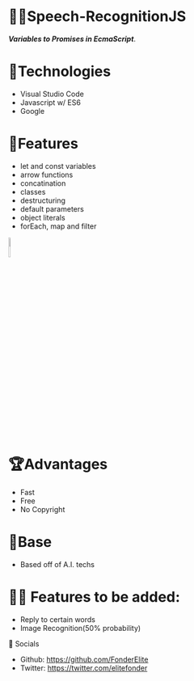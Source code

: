 # 🧑‍🎤Speech-RecognitionJS
***Variables to Promises in EcmaScript***.

# 🧩Technologies
* Visual Studio Code
* Javascript w/ ES6
* Google

# 🎤Features
- let and const variables
- arrow functions
- concatination
- classes
- destructuring 
- default parameters
- object literals
- forEach, map and filter
<img src="https://clipart.coolclips.com/480/vectors/tf05170/CoolClips_vc011684.png" style="width:5%;height:10%;">

#  🏆Advantages
* Fast 
* Free
* No Copyright 

#  🦾Base
* Based off of A.I. techs

# 🧑‍🔧 Features to be added:
- Reply to certain words
- Image Recognition(50% probability)

🤳 Socials
* Github: https://github.com/FonderElite
* Twitter: https://twitter.com/elitefonder
